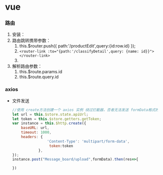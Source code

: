 # vue

### 路由

1. 安装：
2. 路由跳转携带参数：
   1. this.$router.push({ path:'/productEdit',query:{id:row.id} });
   2. ``<router-link :to="{path:'/classifyDetail',query: {name: id}}"></router-link>``
   3. 
3. 解析路由参数：
   1. this.$route.params.id 
   2. this.$route.query.id

### axios

- 文件发送

  ```js
  //使用 create方法创建一个 axios 实例 绕过拦截器，否者无法发送 formData格式的数据
  let url = this.$store.state.apiUrl;
  let token = this.$store.getters.getToken;
  var instance = this.$http.create({
      baseURL: url,
      timeout: 1000,
      headers: {
                  'Content-Type': 'multipart/form-data',
                   token:token
              },
  });
  instance.post("Message_board/upload",formData).then(res=>{
  
  })
  ```

